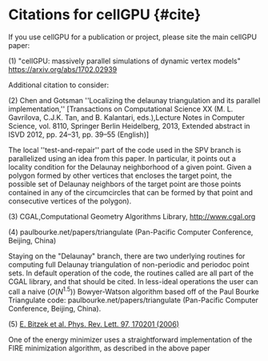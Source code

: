 # Citations for cellGPU {#cite}

If you use cellGPU for a publication or project, please site the main cellGPU paper:

(1) "cellGPU: massively parallel simulations of dynamic vertex models" https://arxiv.org/abs/1702.02939

Additional citation to consider:

(2) Chen and Gotsman ''Localizing the delaunay triangulation and its parallel implementation,''
[Transactions on Computational Science XX (M. L. Gavrilova, C.J.K. Tan, and B. Kalantari, eds.),Lecture Notes in Computer Science, vol. 8110, Springer Berlin Heidelberg, 2013, Extended abstract in ISVD 2012, pp. 24–31, pp. 39–55 (English)]

The local ''test-and-repair'' part of the code used in the SPV branch is parallelized using an idea
from this paper. In particular, it points out a locality condition for the Delaunay neighborhood of a given point.
Given a polygon formed by other vertices that encloses the target point, the possible set of Delaunay
neighbors of the target point are those points contained in any of the circumcircles that can be
formed by that point and consecutive vertices of the polygon).

(3) CGAL,Computational Geometry Algorithms Library, http://www.cgal.org

(4) paulbourke.net/papers/triangulate (Pan-Pacific Computer Conference, Beijing, China)

Staying on the "Delaunay" branch, there are two underlying routines for computing full Delaunay
triangulation of non-periodic and periodoc point sets. In default operation of the code, the
routines called are all part of the CGAL library, and that should be cited. In less-ideal operations
the user can call a naive $(O(N^{1.5}))$ Bowyer-Watson algorithm based off of the Paul Bourke Triangulate
code: paulbourke.net/papers/triangulate (Pan-Pacific Computer Conference, Beijing, China).

(5) [E. Bitzek et al. Phys. Rev. Lett. 97, 170201 (2006)](http://journals.aps.org/prl/abstract/10.1103/PhysRevLett.97.170201)

One of the energy minimizer uses a straightforward implementation of the FIRE minimization algorithm, as described in the above paper
